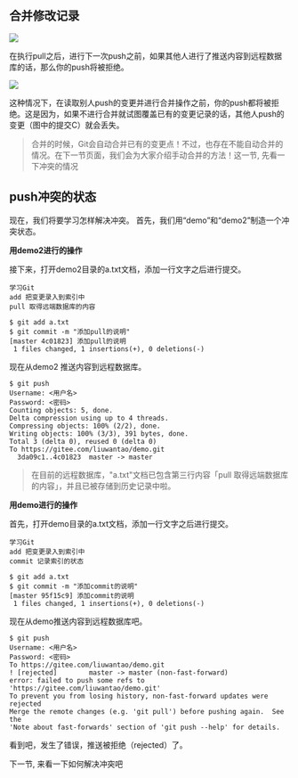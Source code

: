 ## 合并修改记录

![](https://backlog.com/git-tutorial/cn/img/post/intro/capture_intro5_1_1.png)

在执行pull之后，进行下一次push之前，如果其他人进行了推送内容到远程数据库的话，那么你的push将被拒绝。


![](https://backlog.com/git-tutorial/cn/img/post/intro/capture_intro5_1_2.png)

这种情况下，在读取别人push的变更并进行合并操作之前，你的push都将被拒绝。这是因为，如果不进行合并就试图覆盖已有的变更记录的话，其他人push的变更（图中的提交C）就会丢失。

> 合并的时候，Git会自动合并已有的变更点！不过，也存在不能自动合并的情况。在下一节页面，我们会为大家介绍手动合并的方法！这一节, 先看一下冲突的情况

## push冲突的状态

现在，我们将要学习怎样解决冲突。
首先，我们用“demo”和“demo2”制造一个冲突状态。

**用demo2进行的操作**

接下来，打开demo2目录的a.txt文档，添加一行文字之后进行提交。

```
学习Git
add 把变更录入到索引中
pull 取得远端数据库的内容
```

```
$ git add a.txt
$ git commit -m "添加pull的说明"
[master 4c01823] 添加pull的说明
 1 files changed, 1 insertions(+), 0 deletions(-)
 ```
 
 现在从demo2 推送内容到远程数据库。
 
 ```
 $ git push
Username: <用户名>
Password: <密码>
Counting objects: 5, done.
Delta compression using up to 4 threads.
Compressing objects: 100% (2/2), done.
Writing objects: 100% (3/3), 391 bytes, done.
Total 3 (delta 0), reused 0 (delta 0)
To https://gitee.com/liuwantao/demo.git
   3da09c1..4c01823  master -> master
 ```
 
 > 在目前的远程数据库，"a.txt"文档已包含第三行内容「pull 取得远端数据库的内容」，并且已被存储到历史记录中啦。
 
 **用demo进行的操作**
 
首先，打开demo目录的a.txt文档，添加一行文字之后进行提交。

```
学习Git
add 把变更录入到索引中
commit 记录索引的状态
```

```
$ git add a.txt
$ git commit -m "添加commit的说明"
[master 95f15c9] 添加commit的说明
 1 files changed, 1 insertions(+), 0 deletions(-)
```
 
 现在从demo推送内容到远程数据库吧。
 
 ```
 $ git push
Username: <用户名>
Password: <密码>
To https://gitee.com/liuwantao/demo.git
 ! [rejected]        master -> master (non-fast-forward)
error: failed to push some refs to 'https://gitee.com/liuwantao/demo.git'
To prevent you from losing history, non-fast-forward updates were rejected
Merge the remote changes (e.g. 'git pull') before pushing again.  See the
'Note about fast-forwards' section of 'git push --help' for details.
 ```
 
 看到吧，发生了错误，推送被拒绝（rejected）了。
 
 下一节, 来看一下如何解决冲突吧